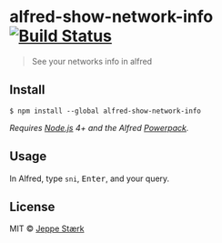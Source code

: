 # alfred-show-network-info [![Build Status](https://travis-ci.org/jeppestaerk/alfred-show-network-info.svg?branch=master)](https://travis-ci.org/jeppestaerk/alfred-show-network-info)

> See your networks info in alfred


## Install

```
$ npm install --global alfred-show-network-info
```

*Requires [Node.js](https://nodejs.org) 4+ and the Alfred [Powerpack](https://www.alfredapp.com/powerpack/).*


## Usage

In Alfred, type `sni`, <kbd>Enter</kbd>, and your query.


## License

MIT © [Jeppe Stærk](https://staerk.io)
